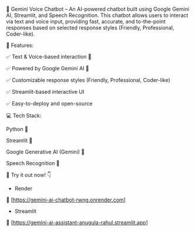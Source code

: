 🚀 Gemini Voice Chatbot – An AI-powered chatbot built using Google Gemini AI, Streamlit, and Speech Recognition. This chatbot allows users to interact via text and voice input, providing fast, accurate, and to-the-point responses based on selected response styles (Friendly, Professional, Coder-like).

🔹 Features:

✅ Text & Voice-based interaction 🎤

✅ Powered by Google Gemini AI 🤖

✅ Customizable response styles (Friendly, Professional, Coder-like)

✅ Streamlit-based interactive UI

✅ Easy-to-deploy and open-source

💻 Tech Stack:

Python 🐍

Streamlit 🎨

Google Generative AI (Gemini) 🤖

Speech Recognition 🎤

🎯 Try it out now! 👇

* Render

🔗 [https://gemini-ai-chatbot-rwng.onrender.com]

* Streamlit
  
🔗 [https://gemini-ai-assistant-anugula-rahul.streamlit.app]
